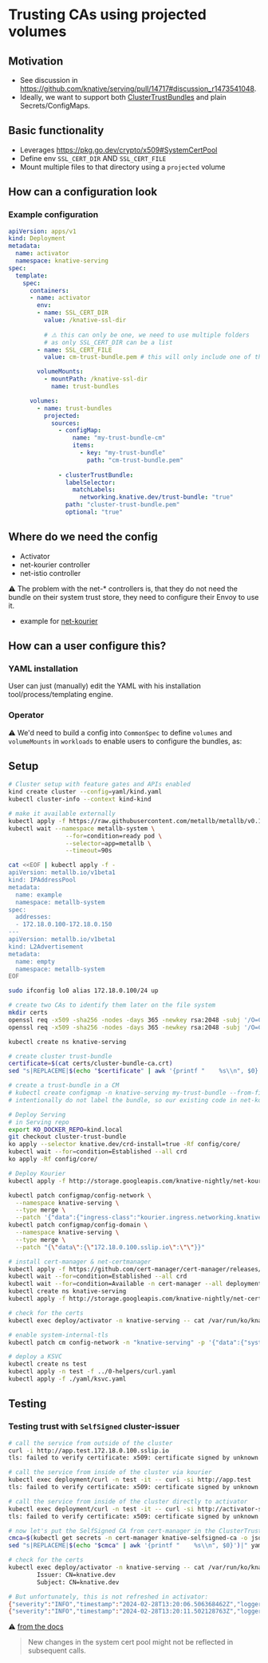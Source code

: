 # Trusting CAs using projected volumes

## Motivation

* See discussion in https://github.com/knative/serving/pull/14717#discussion_r1473541048.
* Ideally, we want to support both [ClusterTrustBundles](https://kubernetes.io/docs/reference/access-authn-authz/certificate-signing-requests/#cluster-trust-bundles) and plain Secrets/ConfigMaps.


## Basic functionality

* Leverages https://pkg.go.dev/crypto/x509#SystemCertPool
* Define env `SSL_CERT_DIR` AND `SSL_CERT_FILE`
* Mount multiple files to that directory using a `projected` volume


## How can a configuration look

### Example configuration

```yaml
apiVersion: apps/v1
kind: Deployment
metadata:
  name: activator
  namespace: knative-serving
spec:
  template:
    spec:
      containers:
      - name: activator
        env:
        - name: SSL_CERT_DIR
          value: /knative-ssl-dir
          
          # ⚠️ this can only be one, we need to use multiple folders
          # as only SSL_CERT_DIR can be a list
        - name: SSL_CERT_FILE 
          value: cm-trust-bundle.pem # this will only include one of the files from below

        volumeMounts:
          - mountPath: /knative-ssl-dir
            name: trust-bundles

      volumes:
        - name: trust-bundles
          projected:
            sources:
              - configMap:
                  name: "my-trust-bundle-cm"
                  items:
                    - key: "my-trust-bundle"
                      path: "cm-trust-bundle.pem"
                      
              - clusterTrustBundle:
                labelSelector:
                  matchLabels:
                    networking.knative.dev/trust-bundle: "true"
                path: "cluster-trust-bundle.pem"
                optional: "true"
```

## Where do we need the config

* Activator
* net-kourier controller
* net-istio controller

⚠️ The problem with the net-* controllers is, that they do not need the bundle on their system trust store, 
they need to configure their Envoy to use it. 

* example for [net-kourier](https://github.com/knative-extensions/net-kourier/pull/1171/files#diff-ba0933c476bd2d5262d8a049d818bfdb85e4367bd9fe4e44e6344e59d3245745R362)


## How can a user configure this?

### YAML installation

User can just (manually) edit the YAML with his installation tool/process/templating engine.

### Operator

⚠️ We'd need to build a config into `CommonSpec` to define `volumes` and `volumeMounts` in `workloads` to enable users to configure the bundles, as:

## Setup

```bash
# Cluster setup with feature gates and APIs enabled
kind create cluster --config=yaml/kind.yaml
kubectl cluster-info --context kind-kind
```

```bash
# make it available externally
kubectl apply -f https://raw.githubusercontent.com/metallb/metallb/v0.13.11/config/manifests/metallb-native.yaml
kubectl wait --namespace metallb-system \
                --for=condition=ready pod \
                --selector=app=metallb \
                --timeout=90s

cat <<EOF | kubectl apply -f -
apiVersion: metallb.io/v1beta1
kind: IPAddressPool
metadata:
  name: example
  namespace: metallb-system
spec:
  addresses:
  - 172.18.0.100-172.18.0.150
---
apiVersion: metallb.io/v1beta1
kind: L2Advertisement
metadata:
  name: empty
  namespace: metallb-system
EOF

sudo ifconfig lo0 alias 172.18.0.100/24 up
```

```bash
# create two CAs to identify them later on the file system
mkdir certs
openssl req -x509 -sha256 -nodes -days 365 -newkey rsa:2048 -subj '/O=CLUSTER-BUNDLE/CN=CLUSTER-BUNDLE' -keyout certs/cluster-bundle-ca.key -out certs/cluster-bundle-ca.crt
openssl req -x509 -sha256 -nodes -days 365 -newkey rsa:2048 -subj '/O=CM/CN=CM' -keyout certs/cm-ca.key -out certs/cm-ca.crt
```

```bash
kubectl create ns knative-serving

# create cluster trust-bundle
certificate=$(cat certs/cluster-bundle-ca.crt)
sed "s|REPLACEME|$(echo "$certificate" | awk '{printf "    %s\\n", $0}')|" yaml/cluster-trust-bundle.yaml | kubectl apply -f -

# create a trust-bundle in a CM
# kubectl create configmap -n knative-serving my-trust-bundle --from-file=certs/cm-ca.crt
# intentionally do not label the bundle, so our existing code in net-kourier is not picking this up
```

```bash
# Deploy Serving
# in Serving repo
export KO_DOCKER_REPO=kind.local
git checkout cluster-trust-bundle
ko apply --selector knative.dev/crd-install=true -Rf config/core/
kubectl wait --for=condition=Established --all crd
ko apply -Rf config/core/
```

```bash
# Deploy Kourier
kubectl apply -f http://storage.googleapis.com/knative-nightly/net-kourier/latest/kourier.yaml
```
```bash
kubectl patch configmap/config-network \
  --namespace knative-serving \
  --type merge \
  --patch '{"data":{"ingress-class":"kourier.ingress.networking.knative.dev"}}'
kubectl patch configmap/config-domain \
  --namespace knative-serving \
  --type merge \
  --patch "{\"data\":{\"172.18.0.100.sslip.io\":\"\"}}"
```

```bash
# install cert-manager & net-certmanager
kubectl apply -f https://github.com/cert-manager/cert-manager/releases/download/v1.13.2/cert-manager.yaml
kubectl wait --for=condition=Established --all crd
kubectl wait --for=condition=Available -n cert-manager --all deployments
kubectl create ns knative-serving
kubectl apply -f http://storage.googleapis.com/knative-nightly/net-certmanager/latest/net-certmanager.yaml
```

```bash
# check for the certs
kubectl exec deploy/activator -n knative-serving -- cat /var/run/ko/knative-ssl-certs/cluster-trust-bundle.pem
```

```bash
# enable system-internal-tls
kubectl patch cm config-network -n "knative-serving" -p '{"data":{"system-internal-tls":"enabled"}}'

# deploy a KSVC
kubectl create ns test
kubectl apply -n test -f ../0-helpers/curl.yaml
kubectl apply -f ./yaml/ksvc.yaml
```

## Testing

### Testing trust with `SelfSigned` cluster-issuer

```bash
# call the service from outside of the cluster
curl -i http://app.test.172.18.0.100.sslip.io
tls: failed to verify certificate: x509: certificate signed by unknown authority
```
```bash
# call the service from inside of the cluster via kourier
kubectl exec deployment/curl -n test -it -- curl -si http://app.test
tls: failed to verify certificate: x509: certificate signed by unknown authority
```
```bash
# call the service from inside of the cluster directly to activator
kubectl exec deployment/curl -n test -it -- curl -si http://activator-service.knative-serving:80 -H 'Knative-Serving-Namespace: test' -H 'Knative-Serving-Revision: app-00001'
tls: failed to verify certificate: x509: certificate signed by unknown authority
```

```bash
# now let's put the SelfSigned CA from cert-manager in the ClusterTrustBundle
cmca=$(kubectl get secrets -n cert-manager knative-selfsigned-ca -o jsonpath={'.data.ca\.crt'} | base64 -d)
sed "s|REPLACEME|$(echo "$cmca" | awk '{printf "    %s\\n", $0}')|" yaml/cluster-trust-bundle.yaml | kubectl apply -f -
```

```bash
# check for the certs
kubectl exec deploy/activator -n knative-serving -- cat /var/run/ko/knative-ssl-certs/cluster-trust-bundle.pem | openssl x509 -text - | grep -E 'Subject:|Issuer|DNS' 
        Issuer: CN=knative.dev
        Subject: CN=knative.dev
```

```bash
# But unfortunately, this is not refreshed in activator:
{"severity":"INFO","timestamp":"2024-02-28T13:20:06.506368462Z","logger":"activator","caller":"certificate/cache.go:146","message":"updating system cert pool: 021\u00170\u0015\u0006\u0003U\u0004\n\u000c\u000eCLUSTER-BUNDLE1\u00170\u0015\u0006\u0003U\u0004\u0003\u000c\u000eCLUSTER-BUNDLE, ","commit":"a1ad60a-dirty","knative.dev/controller":"activator","knative.dev/pod":"activator-67cd797c8f-bkk9q"}
{"severity":"INFO","timestamp":"2024-02-28T13:20:11.502128763Z","logger":"activator","caller":"certificate/cache.go:146","message":"updating system cert pool: 021\u00170\u0015\u0006\u0003U\u0004\n\u000c\u000eCLUSTER-BUNDLE1\u00170\u0015\u0006\u0003U\u0004\u0003\u000c\u000eCLUSTER-BUNDLE, ","commit":"a1ad60a-dirty","knative.dev/controller":"activator","knative.dev/pod":"activator-67cd797c8f-bkk9q"}
```

⚠️ [from the docs](https://pkg.go.dev/crypto/x509#SystemCertPool)

> New changes in the system cert pool might not be reflected in subsequent calls. 

 